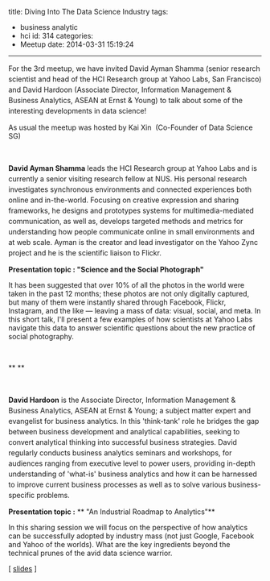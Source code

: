 title: Diving Into The Data Science Industry
tags:
  - business analytic
  - hci
id: 314
categories:
  - Meetup
date: 2014-03-31 15:19:24
---

<span style="line-height: 1.5em;">For the 3rd meetup, we have invited David Ayman Shamma (senior research scientist and head of the HCI Research group at Yahoo Labs, San Francisco) and David Hardoon (Associate Director, Information Management &amp; Business Analytics, ASEAN at Ernst &amp; Young) to talk about some of the interesting developments in data science!</span>

As usual the meetup was hosted by Kai Xin  (Co-Founder of Data Science SG)

&nbsp;

<span style="line-height: 1.5em;">**David Ayman Shamma** leads the HCI Research group at Yahoo Labs and is currently a senior visiting research fellow at NUS. His personal research investigates synchronous environments and connected experiences both online and in-the-world. Focusing on creative expression and sharing frameworks, he designs and prototypes systems for multimedia-mediated communication, as well as, develops targeted methods and metrics for understanding how people communicate online in small environments and at web scale. Ayman is the creator and lead investigator on the Yahoo Zync project and he is the scientific liaison to Flickr.</span>

**Presentation topic : <strong>"Science and the Social Photograph"**</strong>

It has been suggested that over 10% of all the photos in the world were taken in the past 12 months; these photos are not only digitally captured, but many of them were instantly shared through Facebook, Flickr, Instagram, and the like — leaving a mass of data: visual, social, and meta. In this short talk, I'll present a few examples of how scientists at Yahoo Labs navigate this data to answer scientific questions about the new practice of social photography.

&nbsp;

** **


&nbsp;

<span style="line-height: 1.5em;">**David Hardoon** is the Associate Director, Information Management &amp; Business Analytics, ASEAN at Ernst &amp; Young; a subject matter expert and evangelist for business analytics. In this 'think-tank' role he bridges the gap between business development and analytical capabilities, seeking to convert analytical thinking into successful business strategies. David regularly conducts business analytics seminars and workshops, for audiences ranging from executive level to power users, providing in-depth understanding of 'what-is' business analytics and how it can be harnessed to improve current business processes as well as to solve various business-specific problems.</span>

**Presentation topic :** ** "An Industrial Roadmap to Analytics"**

In this sharing session we will focus on the perspective of how analytics can be successfully adopted by industry mass (not just Google, Facebook and Yahoo of the worlds). What are the key ingredients beyond the technical prunes of the avid data science warrior.

[ [slides](http://datascience.sg/meetup/An_Industrial_Roadmap_to_Analytics.pdf) ]

